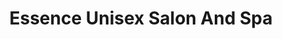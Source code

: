 ---
title: "Essence Unisex Salon And Spa"
url: /bangalore/essence-unisex-salon-and-spa/
shop: beauty
---